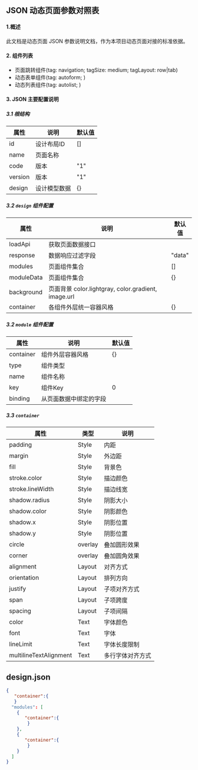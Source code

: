 ## JSON 动态页面参数对照表

#### 1.概述

此文档是动态页面 JSON 参数说明文档，作为本项目动态页面对接的标准依据。

#### 2. 组件列表

- 页面跳转组件(tag: navigation; tagSize: medium; tagLayout: row|tab)
- 动态表单组件(tag: autoform; )
- 动态列表组件(tag: autolist; )

#### 3. JSON 主要配置说明

##### 3.1 根结构

| 属性          | 说明                                | 默认值   |
| ------------- | ----------------------------------- | -------- |
| id            | 设计布局ID                           | []       |
| name          | 页面名称                             |          |
| code          | 版本                                | "1"      |
| version       | 版本                                | "1"      |
| design        | 设计模型数据                         | {}       |

##### 3.2 `design` 组件配置

| 属性          | 说明                                | 默认值   |
| ------------- | ----------------------------------- | -------- |
| loadApi       | 获取页面数据接口                      |         |
| response      | 数据响应过滤字段                      | "data"  |
| modules       | 页面组件集合                         | []       |
| moduleData    | 页面组件集合                         | {}       |
| background    | 页面背景 color.lightgray, color.gradient, image.url |  |
| container     | 各组件外层统一容器风格                |  {}   |


##### 3.2 `module` 组件配置
| 属性            | 说明                       | 默认值 |
| --------------- | --------------------------| ------ |
| container       | 组件外层容器风格            |  {}   |
| type            | 组件类型                   |        |
| name            | 组件名称                   |        |
| key             | 组件Key                    | 0      |
| binding         | 从页面数据中绑定的字段      |        |

##### 3.3 `container`

| 属性         | 类型      | 说明              |
| ----------- | --------- | ----------------- |
| padding      | Style    | 内距              |
| margin       | Style    | 外边距            |
| fill         | Style    | 背景色            |
| stroke.color | Style    | 描边颜色          |
| stroke.lineWidth    | Style    |     描边线宽 |
| shadow.radius| Style    | 阴影大小 |
| shadow.color | Style    | 阴影颜色 |
| shadow.x     | Style    | 阴影位置 |
| shadow.y     | Style    | 阴影位置  |
| circle       | overlay  | 叠加圆形效果 |
| corner       | overlay  | 叠加圆角效果 |
| alignment    | Layout   | 对齐方式 |
| orientation  | Layout   | 排列方向 |
| justify      | Layout   | 子项对齐方式 |
| span         | Layout   | 子项跨度 |
| spacing      | Layout   | 子项间隔 |
| color        | Text     | 字体颜色 |
| font         | Text     | 字体     |
| lineLimit    | Text     | 字体长度限制 |
| multilineTextAlignment | Text | 多行字体对齐方式 |


## design.json

```json
{
   "container":{
   }
  "modules": [
    {
       "container":{
        }
    }, 
    {
       "container":{
        }
    }
  ]
}
```